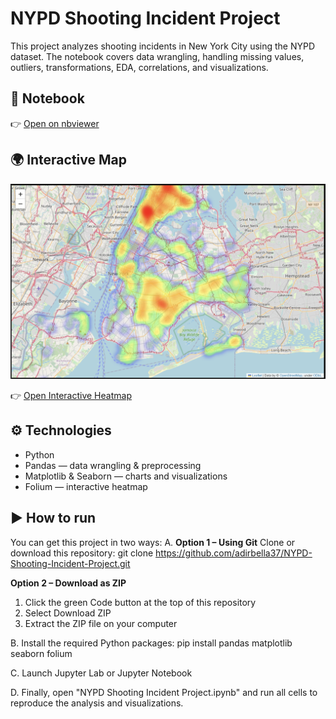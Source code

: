 # NYPD Shooting Incident Project

This project analyzes shooting incidents in New York City using the NYPD dataset.
The notebook covers data wrangling, handling missing values, outliers, transformations, EDA, correlations, and visualizations.

## 📓 Notebook
👉 [Open on nbviewer](https://nbviewer.org/github/adirbella37/NYPD-Shooting-Incident-Project/blob/main/NYPD%20Shooting%20Incident%20Project.ipynb)

## 🌍 Interactive Map
![Heatmap preview](images/heatmap_preview.png)

👉 [Open Interactive Heatmap](https://adirbella37.github.io/NYPD-Shooting-Incident-Project/heatmap.html)

## ⚙️ Technologies
- Python 
- Pandas — data wrangling & preprocessing
- Matplotlib & Seaborn — charts and visualizations
- Folium — interactive heatmap 

## ▶️ How to run

You can get this project in two ways:
A. 
   **Option 1 – Using Git**
   Clone or download this repository:
   git clone https://github.com/adirbella37/NYPD-Shooting-Incident-Project.git

   **Option 2 – Download as ZIP**
   1. Click the green Code button at the top of this repository
   2. Select Download ZIP
   3. Extract the ZIP file on your computer

B. Install the required Python packages:
   pip install pandas matplotlib seaborn folium

C. Launch Jupyter Lab or Jupyter Notebook

D. Finally, open "NYPD Shooting Incident Project.ipynb" and run all cells to reproduce the analysis and visualizations.

